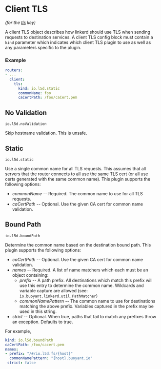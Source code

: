 # Client TLS

*(for the [tls](config.md#client_tls) key)*

A client TLS object describes how linkerd should use TLS when sending requests
to destination services.  A client TLS config block must contain a `kind`
parameter which indicates which client TLS plugin to use as well as any
parameters specific to the plugin.

### Example

```yaml
routers:
- ...
  client:
    tls:
      kind: io.l5d.static
      commonName: foo
      caCertPath: /foo/caCert.pem
```

## No Validation

`io.l5d.noValidation`

Skip hostname validation.  This is unsafe.

## Static

`io.l5d.static`

Use a single common name for all TLS requests.  This assumes that all servers
that the router connects to all use the same TLS cert (or all use certs
generated with the same common name).  This plugin supports the following
options:

* *commonName* -- Required.  The common name to use for all TLS requests.
* *caCertPath* -- Optional.  Use the given CA cert for common name validation.

## Bound Path

`io.l5d.boundPath`

Determine the common name based on the destination bound path.  This plugin
supports the following options:

* *caCertPath* -- Optional.  Use the given CA cert for common name validation.
* *names* -- Required.  A list of name matchers which each must be an object
  containing:
  * *prefix* -- A path prefix.  All destinations which match this prefix
    will use this entry to determine the common name.  Wildcards and variable
    capture are allowed (see: `io.buoyant.linkerd.util.PathMatcher`)
  * *commonNamePattern* -- The common name to use for destinations matching
    the above prefix.  Variables captured in the prefix may be used in this
    string.
* *strict* -- Optional. When true, paths that fail to match any prefixes throw
    an exception. Defaults to true.

For example,

```yaml
kind: io.l5d.boundPath
caCertPath: /foo/cacert.pem
names:
- prefix: "/#/io.l5d.fs/{host}"
  commonNamePattern: "{host}.buoyant.io"
 strict: false
```
